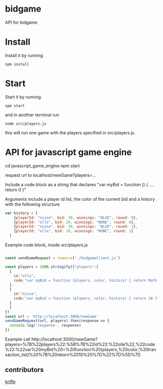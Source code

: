 
# bidgame
API for bidgame

# Install 
Install it by running
```
npm install
```
# Start
Start it by running 
```
npm start
``` 
and in another terminal run 
```
node src/players.js
```
this will run one game with the players specified in src/players.js.

# API for javascript game engine

cd javascript_game_engine
npm start

request url to localhost/newGame?players=...

Include a code block as a string that declares "var myBid = function () { .... return 0 }" 



Arguments include a player id list, the color of the current bid and a history with the following structure
```js
var history = [
    {playerId: "nisse", bid: 30, winnings: "BLUE", round: 0},
    {playerId: "olle", bid: 20, winnings: "NONE", round: 0},
    {playerId: "nisse", bid: 30, winnings: "BLUE", round: 1},
    {playerId: "olle", bid: 20, winnings: "NONE", round: 1}
  ]
```

Example code block, inside src/players.js
```js

const sendGameRequest = require('./bidgameClient.js')

const players = JSON.stringify({"players":[
  {
    id:"olle",
    code:"var myBid = function (players, color, history) { return Math.random() }"
  },
  {
    id:"nisse",
    code:"var myBid = function (players, color, history) { return 10 }"
  }
  ]
})
const url = 'http://localhost:3000/newGame'
sendGameRequest(url, players).then(response => {
  console.log('response', response)
})

```

Example call
http://localhost:3000/newGame?players=%7B%22players%22:%5B%7B%22id%22:%22olle%22,%22code%22:%22var%20myBid%20=%20function%20(players,%20color,%20transaction_list)%20%7B%20return%2010%20%7D%22%7D%5D%7D

## contributors
[kriffe](https://github.com/kriffe)
